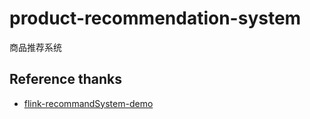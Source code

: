 # product-recommendation-system
商品推荐系统

## Reference thanks
* [flink-recommandSystem-demo](https://github.com/CheckChe0803/flink-recommandSystem-demo)
